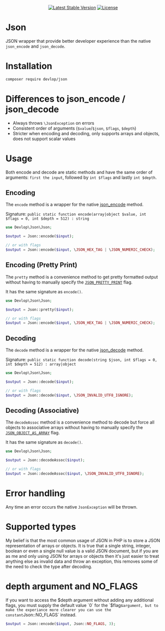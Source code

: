 <p align="center">
    <a href="https://packagist.org/packages/devlop/json"><img src="https://img.shields.io/packagist/v/devlop/json" alt="Latest Stable Version"></a>
    <a href="https://github.com/devlop/json/blob/master/LICENSE.md"><img src="https://img.shields.io/packagist/l/devlop/json" alt="License"></a>
</p>

# Json

JSON wrapper that provide better developer experience than the native `json_encode` and `json_decode`.

# Installation

```bash
composer require devlop/json
```

# Differences to json_encode / json_decode

* Always throws `\JsonException` on errors
* Consistent order of arguments (`$value`/`$json`, `$flags`, `$depth`)
* Stricter when encoding and decoding, only supports arrays and objects, does not support scalar values

# Usage

Both encode and decode are static methods and have the same order of arguments: `first the input`, followed by `int $flags` and lastly `int $depth`.

## Encoding

The `encode` method is a wrapper for the native [json_encode](https://www.php.net/manual/en/function.json-encode.php) method.

Signature: `public static function encode(array|object $value, int $flags = 0, int $depth = 512) : string`

```php
use Devlop\Json\Json;

$output = Json::encode($input);

// or with flags
$output = Json::encode($input, \JSON_HEX_TAG | \JSON_NUMERIC_CHECK);
```

## Encoding (Pretty Print)

The `pretty` method is a convenience method to get pretty formatted output without having
to manually specify the [`JSON_PRETTY_PRINT`](https://www.php.net/manual/en/json.constants.php#constant.json-pretty-print) flag.

It has the same signature as `encode()`.

```php
use Devlop\Json\Json;

$output = Json::pretty($input);

// or with flags
$output = Json::encode($input, \JSON_HEX_TAG | \JSON_NUMERIC_CHECK);
```

## Decoding

The `decode` method is a wrapper for the native [json_decode](https://www.php.net/manual/en/function.json-decode.php) method.

Signature: `public static function decode(string $json, int $flags = 0, int $depth = 512) : array|object`

```php
use Devlop\Json\Json;

$output = Json::decode($input);

// or with flags
$output = Json::decode($input, \JSON_INVALID_UTF8_IGNORE);
```

## Decoding (Associative)

The `decodeAssoc` method is a convenience method to decode but force all objects to associative arrays without having to
manually specify the [`JSON_OBJECT_AS_ARRAY`](https://www.php.net/manual/en/json.constants.php#constant.json-object-as-array) flag.

It has the same signature as `decode()`.

```php
use Devlop\Json\Json;

$output = Json::decodeAssoc($input);

// or with flags
$output = Json::decodeAssoc($input, \JSON_INVALID_UTF8_IGNORE);
```

# Error handling

Any time an error occurs the native `JsonException` will be thrown.

# Supported types

My belief is that the most common usage of JSON in PHP is to store a JSON representation of arrays or objects.
It is true that a single string, integer, boolean or even a single null value is a valid JSON document, but
if you are as me and only using JSON for arrays or objects then it's just easier to treat anything else as
invalid data and throw an exception, this removes some of the need to check the type after decoding.

# depth argument and NO_FLAGS

If you want to access the $depth argument without adding any additional flags, you must supply the default value `0` for the `$flags` argument,
but to make the experiance more clearer you can use the constant `Json::NO_FLAGS` instead.

```php
$output = Json::encode($input, Json::NO_FLAGS, 3);
```
